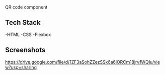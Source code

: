 
QR code component

## Tech Stack
-HTML
-CSS
-Flexbox

## Screenshots


https://drive.google.com/file/d/1ZF3aSohZZezSSx6a6iORCm18jrvfWQIu/view?usp=sharing
